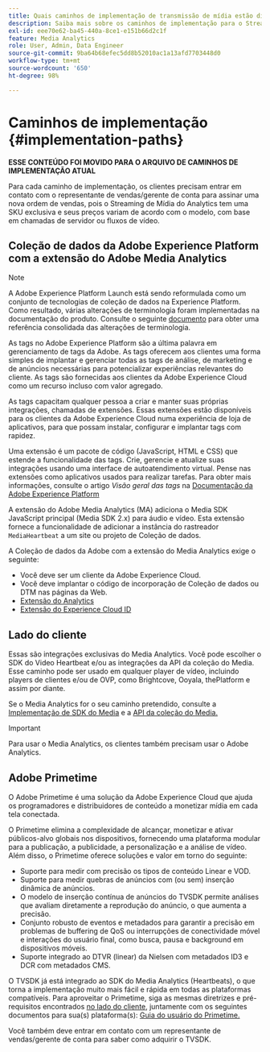 ```yaml
---
title: Quais caminhos de implementação de transmissão de mídia estão disponíveis?
description: Saiba mais sobre os caminhos de implementação para o Streaming de Mídia da Adobe, incluindo a Coleção de dados da Adobe Experience Platform.
exl-id: eee70e62-ba45-440a-8ce1-e151b66d2c1f
feature: Media Analytics
role: User, Admin, Data Engineer
source-git-commit: 9ba64b68efec5dd8b52010ac1a13afd7703448d0
workflow-type: tm+mt
source-wordcount: '650'
ht-degree: 98%

---
```


# Caminhos de implementação {#implementation-paths}

**ESSE CONTEÚDO FOI MOVIDO PARA O ARQUIVO DE CAMINHOS DE IMPLEMENTAÇÃO ATUAL**

Para cada caminho de implementação, os clientes precisam entrar em contato com o representante de vendas/gerente de conta para assinar uma nova ordem de vendas, pois o Streaming de Mídia do Analytics tem uma SKU exclusiva e seus preços variam de acordo com o modelo, com base em chamadas de servidor ou fluxos de vídeo.

## Coleção de dados da Adobe Experience Platform com a extensão do Adobe Media Analytics

>[!NOTE]
>A Adobe Experience Platform Launch está sendo reformulada como um conjunto de tecnologias de coleção de dados na Experience Platform. Como resultado, várias alterações de terminologia foram implementadas na documentação do produto. Consulte o seguinte [documento](https://experienceleague.adobe.com/docs/experience-platform/tags/term-updates.html?lang=pt-BR) para obter uma referência consolidada das alterações de terminologia.


As tags no Adobe Experience Platform são a última palavra em gerenciamento de tags da Adobe. As tags oferecem aos clientes uma forma simples de implantar e gerenciar todas as tags de análise, de marketing e de anúncios necessárias para potencializar experiências relevantes do cliente. As tags são fornecidas aos clientes da Adobe Experience Cloud como um recurso incluso com valor agregado.

As tags capacitam qualquer pessoa a criar e manter suas próprias integrações, chamadas de extensões. Essas extensões estão disponíveis para os clientes da Adobe Experience Cloud numa experiência de loja de aplicativos, para que possam instalar, configurar e implantar tags com rapidez.

Uma extensão é um pacote de código (JavaScript, HTML e CSS) que estende a funcionalidade das tags. Crie, gerencie e atualize suas integrações usando uma interface de autoatendimento virtual. Pense nas extensões como aplicativos usados para realizar tarefas. Para obter mais informações, consulte o artigo *Visão geral das tags* na [Documentação da Adobe Experience Platform](https://experienceleague.adobe.com/docs/experience-platform/tags/home.html?lang=pt-BR)

A extensão do Adobe Media Analytics (MA) adiciona o Media SDK JavaScript principal (Media SDK 2.x) para áudio e vídeo. Esta extensão fornece a funcionalidade de adicionar a instância do rastreador `MediaHeartbeat` a um site ou projeto de Coleção de dados.

A Coleção de dados da Adobe com a extensão do Media Analytics exige o seguinte:
* Você deve ser um cliente da Adobe Experience Cloud.
* Você deve implantar o código de incorporação de Coleção de dados ou DTM nas páginas da Web.
* [Extensão do Analytics](https://experienceleague.adobe.com/docs/experience-platform/tags/extensions/adobe/analytics/overview.html?lang=pt-BR)
* [Extensão do Experience Cloud ID](https://experienceleague.adobe.com/docs/experience-platform/tags/extensions/adobe/id-service/overview.html?lang=pt-BR)


## Lado do cliente

Essas são integrações exclusivas do Media Analytics. Você pode escolher o SDK do Video Heartbeat e/ou as integrações da API da coleção do Media. Esse caminho pode ser usado em qualquer player de vídeo, incluindo players de clientes e/ou de OVP, como Brightcove, Ooyala, thePlatform e assim por diante.

Se o Media Analytics for o seu caminho pretendido, consulte a [Implementação de SDK do Media](/help/legacy/setup/legacy-setup-overview.md) e a [API da coleção do Media.](/help/implementation/media-collection-api/mc-api-overview.md)

>[!IMPORTANT]
>Para usar o Media Analytics, os clientes também precisam usar o Adobe Analytics.

## Adobe Primetime

O Adobe Primetime é uma solução da Adobe Experience Cloud que ajuda os programadores e distribuidores de conteúdo a monetizar mídia em cada tela conectada.

O Primetime elimina a complexidade de alcançar, monetizar e ativar públicos-alvo globais nos dispositivos, fornecendo uma plataforma modular para a publicação, a publicidade, a personalização e a análise de vídeo. Além disso, o Primetime oferece soluções e valor em torno do seguinte:

* Suporte para medir com precisão os tipos de conteúdo Linear e VOD.
* Suporte para medir quebras de anúncios com (ou sem) inserção dinâmica de anúncios.
* O modelo de inserção contínua de anúncios do TVSDK permite análises que avaliam diretamente a reprodução do anúncio, o que aumenta a precisão.
* Conjunto robusto de eventos e metadados para garantir a precisão em problemas de buffering de QoS ou interrupções de conectividade móvel e interações do usuário final, como busca, pausa e background em dispositivos móveis.
* Suporte integrado ao DTVR (linear) da Nielsen com metadados ID3 e DCR com metadados CMS.


O TVSDK já está integrado ao SDK do Media Analytics (Heartbeats), o que torna a implementação muito mais fácil e rápida em todas as plataformas compatíveis. Para aproveitar o Primetime, siga as mesmas diretrizes e pré-requisitos encontrados [no lado do cliente](/help/legacy/intro-to-ava/implementation-paths/client-side-path.md), juntamente com os seguintes documentos para sua(s) plataforma(s): [Guia do usuário do Primetime.](https://helpx.adobe.com/br/support/primetime.html)

Você também deve entrar em contato com um representante de vendas/gerente de conta para saber como adquirir o TVSDK.
